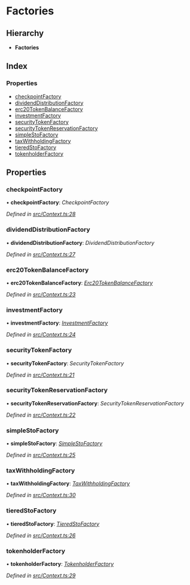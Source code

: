 # Factories

## Hierarchy

* **Factories**

## Index

### Properties

* [checkpointFactory]()
* [dividendDistributionFactory]()
* [erc20TokenBalanceFactory]()
* [investmentFactory]()
* [securityTokenFactory]()
* [securityTokenReservationFactory]()
* [simpleStoFactory]()
* [taxWithholdingFactory]()
* [tieredStoFactory]()
* [tokenholderFactory]()

## Properties

### checkpointFactory

• **checkpointFactory**: _CheckpointFactory_

_Defined in_ [_src/Context.ts:28_](https://github.com/PolymathNetwork/polymath-sdk/blob/550676f/src/Context.ts#L28)

### dividendDistributionFactory

• **dividendDistributionFactory**: _DividendDistributionFactory_

_Defined in_ [_src/Context.ts:27_](https://github.com/PolymathNetwork/polymath-sdk/blob/550676f/src/Context.ts#L27)

### erc20TokenBalanceFactory

• **erc20TokenBalanceFactory**: [_Erc20TokenBalanceFactory_]()

_Defined in_ [_src/Context.ts:23_](https://github.com/PolymathNetwork/polymath-sdk/blob/550676f/src/Context.ts#L23)

### investmentFactory

• **investmentFactory**: [_InvestmentFactory_]()

_Defined in_ [_src/Context.ts:24_](https://github.com/PolymathNetwork/polymath-sdk/blob/550676f/src/Context.ts#L24)

### securityTokenFactory

• **securityTokenFactory**: _SecurityTokenFactory_

_Defined in_ [_src/Context.ts:21_](https://github.com/PolymathNetwork/polymath-sdk/blob/550676f/src/Context.ts#L21)

### securityTokenReservationFactory

• **securityTokenReservationFactory**: _SecurityTokenReservationFactory_

_Defined in_ [_src/Context.ts:22_](https://github.com/PolymathNetwork/polymath-sdk/blob/550676f/src/Context.ts#L22)

### simpleStoFactory

• **simpleStoFactory**: [_SimpleStoFactory_]()

_Defined in_ [_src/Context.ts:25_](https://github.com/PolymathNetwork/polymath-sdk/blob/550676f/src/Context.ts#L25)

### taxWithholdingFactory

• **taxWithholdingFactory**: [_TaxWithholdingFactory_]()

_Defined in_ [_src/Context.ts:30_](https://github.com/PolymathNetwork/polymath-sdk/blob/550676f/src/Context.ts#L30)

### tieredStoFactory

• **tieredStoFactory**: [_TieredStoFactory_]()

_Defined in_ [_src/Context.ts:26_](https://github.com/PolymathNetwork/polymath-sdk/blob/550676f/src/Context.ts#L26)

### tokenholderFactory

• **tokenholderFactory**: [_TokenholderFactory_]()

_Defined in_ [_src/Context.ts:29_](https://github.com/PolymathNetwork/polymath-sdk/blob/550676f/src/Context.ts#L29)

